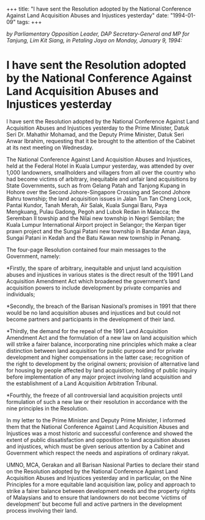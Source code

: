 +++ 
title: "I have sent the Resolution adopted by the National Conference Against Land Acquisition Abuses and Injustices yesterday"
date: "1994-01-09"
tags:
+++

_by Parliamentary Opposition Leader, DAP Secretary-General and MP for Tanjung, Lim Kit Siang, in Petaling Jaya on Monday, January 9, 1994:_

# I have sent the Resolution adopted by the National Conference Against Land Acquisition Abuses and Injustices yesterday

I have sent the Resolution adopted by the National Conference Against Land Acquisition Abuses and Injustices yesterday to the Prime Minister, Datuk Seri Dr. Mahathir Mohamad, and the Deputy Prime Minister, Datuk Seri Anwar Ibrahim, requesting that it be brought to the attention of the Cabinet at its next meeting on Wednesday.</u>

The National Conference Against Land Acquisition Abuses and Injustices, held at the Federal Hotel in Kuala Lumpur yesterday, was attended by over 1,000 landowners, smallholders and villagers from all over the country who had become victims of arbitrary, inequitable and unfair land acquisitions by State Governments, such as from Gelang Patah and Tanjong Kupang in Hohore over the Second Johore-Singapore Crossing and Second Johore Bahru township; the land acquisition issues in Jalan Tun Tan Cheng Lock, Pantai Kundor, Tanah Merah, Air Salak, Kuala Sungai Baru, Paya Mengkuang, Pulau Gadong, Pegoh and Lubok Redan in Malacca; the Seremban II towship and the Nilai new township in Negri Sembilan; the Kuala Lumpur International Airport project in Selangor; the Kerpan tiger prawn project and the Sungai Patani new township in Bandar Aman Jaya, Sungai Patani in Kedah and the Batu Kawan new township in Penang.

The four-page Resolution contained four main messages to the Government, namely:

*Firstly, the spare of arbitrary, inequitable and unjust land acquisition abuses and injustices in various states is the direct result of the 1991 Land Acquisition Amendment Act which broadened the government’s land acquisition powers to include development by private companies and individuals;

*Secondly, the breach of the Barisan Nasional’s promises in 1991 that there would be no land acquisition abuses and injustices and but could not become partners and participants in the development of their land.

*Thirdly, the demand for the repeal of the 1991 Land Acquisition Amendment Act and the formulation of a new law on land acquisition which will strike a fairer balance, incorporating nine principles which make a clear distinction between land acquisition for public purpose and for private development and higher compensations in the latter case; recognition of the right to development by the original owners; provision of alternative land for housing by people affected by land acquisition; holding of public inquiry before implementation of any major project involving land acquisition and the establishment of a Land Acquisition Arbitration Tribunal.

*Fourthly, the freeze of all controversial land acquisition projects until formulation of such a new law or their resolution in accordance with the nine principles in the Resolution.

In my letter to the Prime Minister and Deputy Prime Minister, I informed them that the National Conference Against Land Acquisition Abuses and Injustices was a most historic and successful conference and showed the extent of public dissatisfaction and opposition to land acquisition abuses and injustices, which must be given serious attention by a Cabinet and Government which respect the needs and aspirations of ordinary rakyat.

UMNO, MCA, Gerakan and all Barisan Nasional Parties to declare their stand on the Resolution adopted by the National Conference Against Land Acquisition Abuses and Injustices yesterday and in particular, on the Nine Principles for a more equitable land acquisition law, policy and approach to strike a fairer balance between development needs and the property rights of Malaysians and to ensure that landowners do not become ‘victims of development’ but become full and active partners in the development process involving their land.
 
